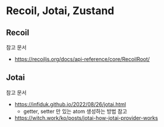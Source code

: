 # Recoil, Jotai, Zustand

## Recoil

참고 문서
- https://recoiljs.org/docs/api-reference/core/RecoilRoot/


## Jotai

참고 문서
- https://infiduk.github.io/2022/08/26/jotai.html
    - getter, setter 만 있는 atom 생성하는 방법 참고
- https://witch.work/ko/posts/jotai-how-jotai-provider-works
